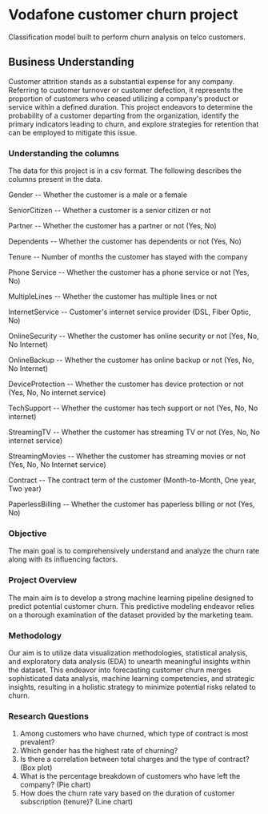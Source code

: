 # Vodafone customer churn project
Classification model built to perform churn analysis on telco customers. 

## Business Understanding
 Customer attrition stands as a substantial expense for any company. Referring to customer turnover or customer defection, it represents the proportion of customers who ceased utilizing a company's product or service within a defined duration. This project endeavors to determine the probability of a customer departing from the organization, identify the primary indicators leading to churn, and explore strategies for retention that can be employed to mitigate this issue.

### Understanding the columns
The data for this project is in a csv format. The following describes the columns present in the data.

Gender -- Whether the customer is a male or a female

SeniorCitizen -- Whether a customer is a senior citizen or not

Partner -- Whether the customer has a partner or not (Yes, No)

Dependents -- Whether the customer has dependents or not (Yes, No)

Tenure -- Number of months the customer has stayed with the company

Phone Service -- Whether the customer has a phone service or not (Yes, No)

MultipleLines -- Whether the customer has multiple lines or not

InternetService -- Customer's internet service provider (DSL, Fiber Optic, No)

OnlineSecurity -- Whether the customer has online security or not (Yes, No, No Internet)

OnlineBackup -- Whether the customer has online backup or not (Yes, No, No Internet)

DeviceProtection -- Whether the customer has device protection or not (Yes, No, No internet service)

TechSupport -- Whether the customer has tech support or not (Yes, No, No internet)

StreamingTV -- Whether the customer has streaming TV or not (Yes, No, No internet service)

StreamingMovies -- Whether the customer has streaming movies or not (Yes, No, No Internet service)

Contract -- The contract term of the customer (Month-to-Month, One year, Two year)

PaperlessBilling -- Whether the customer has paperless billing or not (Yes, No)

### Objective
The main goal is to comprehensively understand and analyze the churn rate along with its influencing factors.

### Project Overview
The main aim is to develop a strong machine learning pipeline designed to predict potential customer churn. This predictive modeling endeavor relies on a thorough examination of the dataset provided by the marketing team.

### Methodology
Our aim is to utilize data visualization methodologies, statistical analysis, and exploratory data analysis (EDA) to unearth meaningful insights within the dataset. This endeavor into forecasting customer churn merges sophisticated data analysis, machine learning competencies, and strategic insights, resulting in a holistic strategy to minimize potential risks related to churn.

### Research Questions
1. Among customers who have churned, which type of contract is most prevalent? 
2. Which gender has the highest rate of churning?
3. Is there a correlation between total charges and the type of contract? (Box plot)
4. What is the percentage breakdown of customers who have left the company? (Pie chart)
5. How does the churn rate vary based on the duration of customer subscription (tenure)? (Line chart)

 




